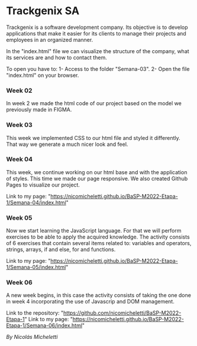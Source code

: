 # Trackgenix SA
Trackgenix is ​​a software development company. Its objective is to develop applications that make it easier for its clients to manage their projects and employees in an organized manner. 

In the "index.html" file we can visualize the structure of the company, what its services are and how to contact them.

To open you have to:
1- Access to the folder "Semana-03".
2- Open the file "index.html" on your browser.

### Week 02
In week 2 we made the html code of our project based on the model we previously made in FIGMA.

### Week 03
This week we implemented CSS to our html file and styled it differently. That way we generate a much nicer look and feel.

### Week 04
This week, we continue working on our html base and with the application of styles. This time we made our page responsive. We also created Github Pages to visualize our project.

Link to my page: "https://nicomicheletti.github.io/BaSP-M2022-Etapa-1/Semana-04/index.html"

### Week 05
Now we start learning the JavaScript language. For that we will perform exercises to be able to apply the acquired knowledge.
The activity consists of 6 exercises that contain several items related to: variables and operators, strings, arrays, if and else, for and functions.

Link to my page: "https://nicomicheletti.github.io/BaSP-M2022-Etapa-1/Semana-05/index.html"

### Week 06
A new week begins, in this case the activity consists of taking the one done in week 4 incorporating the use of Javascrip and DOM management.

Link to the repository: "https://github.com/nicomicheletti/BaSP-M2022-Etapa-1"
Link to my page: "https://nicomicheletti.github.io/BaSP-M2022-Etapa-1/Semana-06/index.html"

_By Nicolás Micheletti_